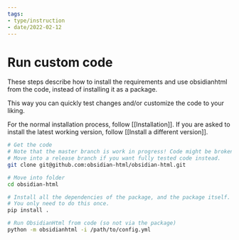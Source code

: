 ```yaml
---
tags:
- type/instruction
- date/2022-02-12
---
```

# Run custom code
These steps describe how to install the requirements and use obsidianhtml from the code, instead of installing it as a package. 

This way you can quickly test changes and/or customize the code to your liking.

For the normal installation process, follow [[Installation]]. If you are asked to install the latest working version, follow [[Install a different version]].

``` bash
# Get the code
# Note that the master branch is work in progress! Code might be broken. 
# Move into a release branch if you want fully tested code instead.
git clone git@github.com:obsidian-html/obsidian-html.git

# Move into folder
cd obsidian-html

# Install all the dependencies of the package, and the package itself.
# You only need to do this once.
pip install .

# Run ObsidianHtml from code (so not via the package)
python -m obsidianhtml -i /path/to/config.yml
```